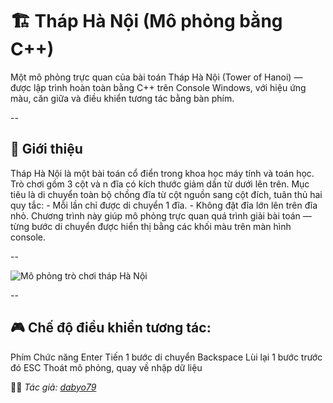# 🏗️ Tháp Hà Nội (Mô phỏng bằng C++)

Một mô phỏng trực quan của bài toán Tháp Hà Nội (Tower of Hanoi) — được lập trình hoàn toàn bằng C++ trên Console Windows, với hiệu ứng màu, căn giữa và điều khiển tương tác bằng bàn phím.

--

## 🧩 Giới thiệu

Tháp Hà Nội là một bài toán cổ điển trong khoa học máy tính và toán học.
Trò chơi gồm 3 cột và n đĩa có kích thước giảm dần từ dưới lên trên.
Mục tiêu là di chuyển toàn bộ chồng đĩa từ cột nguồn sang cột đích, tuân thủ hai quy tắc:
    - Mỗi lần chỉ được di chuyển 1 đĩa.
    - Không đặt đĩa lớn lên trên đĩa nhỏ.
Chương trình này giúp mô phỏng trực quan quá trình giải bài toán — từng bước di chuyển được hiển thị bằng các khối màu trên màn hình console.

--

![Mô phỏng trò chơi tháp Hà Nội](https://github.com/user-attachments/assets/507a7ef3-50be-4989-8249-6bc1c3c4b0cc)

--

## 🎮 Chế độ điều khiển tương tác:
Phím	Chức năng
Enter	Tiến 1 bước di chuyển
Backspace	Lùi lại 1 bước trước đó
ESC	Thoát mô phỏng, quay về nhập dữ liệu

🧑‍💻 *Tác giả: [dabyo79](https://github.com/dabyo79)*
